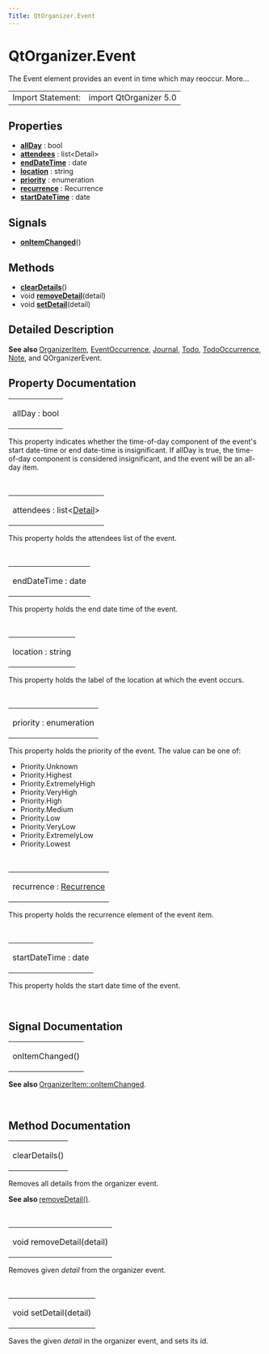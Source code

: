 ```yaml
---
Title: QtOrganizer.Event
---
```


# QtOrganizer.Event

<span class="subtitle"></span>
<!-- $$$Event-brief -->
<p>The Event element provides an event in time which may reoccur. More...</p>
<!-- @@@Event -->
<table class="alignedsummary">
<tr><td class="memItemLeft rightAlign topAlign"> Import Statement:</td><td class="memItemRight bottomAlign"> import QtOrganizer 5.0</td></tr></table><ul>
</ul>
<h2 id="properties">Properties</h2>
<ul>
<li class="fn"><b><b><a href="#allDay-prop">allDay</a></b></b> : bool</li>
<li class="fn"><b><b><a href="#attendees-prop">attendees</a></b></b> : list&lt;Detail&gt;</li>
<li class="fn"><b><b><a href="#endDateTime-prop">endDateTime</a></b></b> : date</li>
<li class="fn"><b><b><a href="#location-prop">location</a></b></b> : string</li>
<li class="fn"><b><b><a href="#priority-prop">priority</a></b></b> : enumeration</li>
<li class="fn"><b><b><a href="#recurrence-prop">recurrence</a></b></b> : Recurrence</li>
<li class="fn"><b><b><a href="#startDateTime-prop">startDateTime</a></b></b> : date</li>
</ul>
<h2 id="signals">Signals</h2>
<ul>
<li class="fn"><b><b><a href="#onItemChanged-signal">onItemChanged</a></b></b>()</li>
</ul>
<h2 id="methods">Methods</h2>
<ul>
<li class="fn"><b><b><a href="#clearDetails-method">clearDetails</a></b></b>()</li>
<li class="fn">void <b><b><a href="#removeDetail-method">removeDetail</a></b></b>(detail)</li>
<li class="fn">void <b><b><a href="#setDetail-method">setDetail</a></b></b>(detail)</li>
</ul>
<!-- $$$Event-description -->
<h2 id="details">Detailed Description</h2>
</p>
<p><b>See also </b><a href="QtOrganizer.OrganizerItem.md">OrganizerItem</a>, <a href="QtOrganizer.EventOccurrence.md">EventOccurrence</a>, <a href="QtOrganizer.Journal.md">Journal</a>, <a href="QtOrganizer.Todo.md">Todo</a>, <a href="QtOrganizer.TodoOccurrence.md">TodoOccurrence</a>, <a href="QtOrganizer.Note.md">Note</a>, and QOrganizerEvent.</p>
<!-- @@@Event -->
<h2>Property Documentation</h2>
<!-- $$$allDay -->
<table class="qmlname"><tr valign="top" id="allDay-prop"><td class="tblQmlPropNode"><p><span class="name">allDay</span> : <span class="type">bool</span></p></td></tr></table><p>This property indicates whether the time-of-day component of the event's start date-time or end date-time is insignificant. If allDay is true, the time-of-day component is considered insignificant, and the event will be an all-day item.</p>
<!-- @@@allDay -->
<br/>
<!-- $$$attendees -->
<table class="qmlname"><tr valign="top" id="attendees-prop"><td class="tblQmlPropNode"><p><span class="name">attendees</span> : <span class="type">list</span>&lt;<span class="type"><a href="QtOrganizer.Detail.md">Detail</a></span>&gt;</p></td></tr></table><p>This property holds the attendees list of the event.</p>
<!-- @@@attendees -->
<br/>
<!-- $$$endDateTime -->
<table class="qmlname"><tr valign="top" id="endDateTime-prop"><td class="tblQmlPropNode"><p><span class="name">endDateTime</span> : <span class="type">date</span></p></td></tr></table><p>This property holds the end date time of the event.</p>
<!-- @@@endDateTime -->
<br/>
<!-- $$$location -->
<table class="qmlname"><tr valign="top" id="location-prop"><td class="tblQmlPropNode"><p><span class="name">location</span> : <span class="type">string</span></p></td></tr></table><p>This property holds the label of the location at which the event occurs.</p>
<!-- @@@location -->
<br/>
<!-- $$$priority -->
<table class="qmlname"><tr valign="top" id="priority-prop"><td class="tblQmlPropNode"><p><span class="name">priority</span> : <span class="type">enumeration</span></p></td></tr></table><p>This property holds the priority of the event. The value can be one of:</p>
<ul>
<li>Priority.Unknown</li>
<li>Priority.Highest</li>
<li>Priority.ExtremelyHigh</li>
<li>Priority.VeryHigh</li>
<li>Priority.High</li>
<li>Priority.Medium</li>
<li>Priority.Low</li>
<li>Priority.VeryLow</li>
<li>Priority.ExtremelyLow</li>
<li>Priority.Lowest</li>
</ul>
<!-- @@@priority -->
<br/>
<!-- $$$recurrence -->
<table class="qmlname"><tr valign="top" id="recurrence-prop"><td class="tblQmlPropNode"><p><span class="name">recurrence</span> : <span class="type"><a href="QtOrganizer.Recurrence.md">Recurrence</a></span></p></td></tr></table><p>This property holds the recurrence element of the event item.</p>
<!-- @@@recurrence -->
<br/>
<!-- $$$startDateTime -->
<table class="qmlname"><tr valign="top" id="startDateTime-prop"><td class="tblQmlPropNode"><p><span class="name">startDateTime</span> : <span class="type">date</span></p></td></tr></table><p>This property holds the start date time of the event.</p>
<!-- @@@startDateTime -->
<br/>
<h2>Signal Documentation</h2>
<!-- $$$onItemChanged -->
<table class="qmlname"><tr valign="top" id="onItemChanged-signal"><td class="tblQmlFuncNode"><p><span class="name">onItemChanged</span>()</p></td></tr></table><p><b>See also </b><a href="QtOrganizer.OrganizerItem.md#onItemChanged-signal">OrganizerItem::onItemChanged</a>.</p>
<!-- @@@onItemChanged -->
<br/>
<h2>Method Documentation</h2>
<!-- $$$clearDetails -->
<table class="qmlname"><tr valign="top" id="clearDetails-method"><td class="tblQmlFuncNode"><p><span class="name">clearDetails</span>()</p></td></tr></table><p>Removes all details from the organizer event.</p>
<p><b>See also </b><a href="#removeDetail-method">removeDetail()</a>.</p>
<!-- @@@clearDetails -->
<br/>
<!-- $$$removeDetail -->
<table class="qmlname"><tr valign="top" id="removeDetail-method"><td class="tblQmlFuncNode"><p><span class="type">void</span> <span class="name">removeDetail</span>(<span class="type">detail</span>)</p></td></tr></table><p>Removes given <i>detail</i> from the organizer event.</p>
<!-- @@@removeDetail -->
<br/>
<!-- $$$setDetail -->
<table class="qmlname"><tr valign="top" id="setDetail-method"><td class="tblQmlFuncNode"><p><span class="type">void</span> <span class="name">setDetail</span>(<span class="type">detail</span>)</p></td></tr></table><p>Saves the given <i>detail</i> in the organizer event, and sets its id.</p>
<!-- @@@setDetail -->
<br/>
